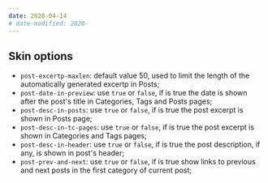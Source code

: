 ```yaml
---
date: 2020-04-14
# date-modified: 2020-
---
```


## Skin options

- `post-excertp-maxlen`: default value 50, used to limit the length of the
  automatically generated excertp in Posts;
- `post-date-in-preview`: use `true` or `false`, if is true the date is shown
  after the post's title in Categories, Tags and Posts pages;
- `post-desc-in-posts`: use `true` or `false`, if is true the post excerpt is
  shown in Posts page;
- `post-desc-in-tc-pages`: use `true` or `false`, if is true the post excerpt is
  shown in Categories and Tags pages;
- `post-desc-in-header`: use `true` or `false`, if is true the post description,
  if any, is shown in post's header;
- `post-prev-and-next`: use `true` or `false`, if is true show links to previous
  and next posts in the first category of current post;
